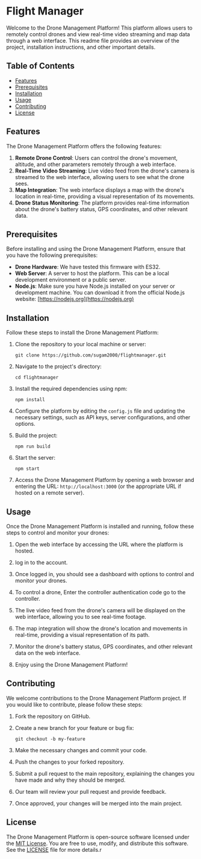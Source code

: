 # Flight Manager

Welcome to the Drone Management Platform! This platform allows users to remotely control drones and view real-time video streaming and map data through a web interface. This readme file provides an overview of the project, installation instructions, and other important details.

## Table of Contents

- [Features](#features)
- [Prerequisites](#prerequisites)
- [Installation](#installation)
- [Usage](#usage)
- [Contributing](#contributing)
- [License](#license)

## Features

The Drone Management Platform offers the following features:

1. **Remote Drone Control**: Users can control the drone's movement, altitude, and other parameters remotely through a web interface.
2. **Real-Time Video Streaming**: Live video feed from the drone's camera is streamed to the web interface, allowing users to see what the drone sees.
3. **Map Integration**: The web interface displays a map with the drone's location in real-time, providing a visual representation of its movements.
4. **Drone Status Monitoring**: The platform provides real-time information about the drone's battery status, GPS coordinates, and other relevant data.

## Prerequisites

Before installing and using the Drone Management Platform, ensure that you have the following prerequisites:

- **Drone Hardware**: We have tested this firmware with ES32.
- **Web Server**: A server to host the platform. This can be a local development environment or a public server.
- **Node.js**: Make sure you have Node.js installed on your server or development machine. You can download it from the official Node.js website: [https://nodejs.org](https://nodejs.org)

## Installation

Follow these steps to install the Drone Management Platform:

1. Clone the repository to your local machine or server:

   ```shell
   git clone https://github.com/sugam2000/flightmanager.git
   ```

2. Navigate to the project's directory:

   ```shell
   cd flightmanager
   ```

3. Install the required dependencies using npm:

   ```shell
   npm install
   ```

4. Configure the platform by editing the `config.js` file and updating the necessary settings, such as API keys, server configurations, and other options.

5. Build the project:

   ```shell
   npm run build
   ```

6. Start the server:

   ```shell
   npm start
   ```

7. Access the Drone Management Platform by opening a web browser and entering the URL: `http://localhost:3000` (or the appropriate URL if hosted on a remote server).

## Usage

Once the Drone Management Platform is installed and running, follow these steps to control and monitor your drones:

1. Open the web interface by accessing the URL where the platform is hosted.

2.  log in to the account.

3. Once logged in, you should see a dashboard with options to control and monitor your drones.

4. To control a drone, Enter the controller authentication code go to the controller.

5. The live video feed from the drone's camera will be displayed on the web interface, allowing you to see real-time footage.

6. The map integration will show the drone's location and movements in real-time, providing a visual representation of its path.

7. Monitor the drone's battery status, GPS coordinates, and other relevant data on the web interface.

8. Enjoy using the Drone Management Platform!

## Contributing

We welcome contributions to the Drone Management Platform project. If you would like to contribute, please follow these steps:

1. Fork the repository on GitHub.

2. Create a new branch for your feature or bug fix:

   ```shell
   git checkout -b my-feature
   ```

3. Make the necessary changes and commit your code.

4. Push the changes to your forked repository.

5. Submit a pull request to the main repository, explaining the changes you have made and why they should be merged.

6. Our team will review your pull request and provide feedback.

7. Once approved, your changes will be merged into the main project.

## License

The Drone Management Platform is open-source software licensed under the [MIT License](LICENSE). You are free to use, modify, and distribute this software. See the [LICENSE](LICENSE) file for more details.r
